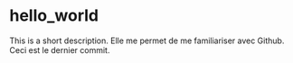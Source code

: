 # hello_world
This is a short description. Elle me permet de me familiariser avec Github. Ceci est le dernier commit.
